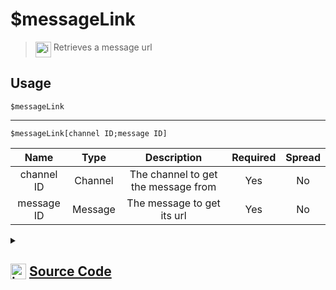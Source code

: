 # $messageLink
> <img align="top" src="https://upload.wikimedia.org/wikipedia/commons/thumb/e/e4/Infobox_info_icon.svg/160px-Infobox_info_icon.svg.png?20150409153300" alt="image" width="25" height="auto"> Retrieves a message url
## Usage
```
$messageLink
```
---
```
$messageLink[channel ID;message ID]
```
| Name | Type | Description | Required | Spread
| :---: | :---: | :---: | :---: | :---: |
channel ID | Channel | The channel to get the message from | Yes | No
message ID | Message | The message to get its url | Yes | No
<details>
<summary>
    
## <img align="top" src="https://cdn4.iconfinder.com/data/icons/iconsimple-logotypes/512/github-512.png" alt="image" width="25" height="auto">  [Source Code](https://github.com/tryforge/ForgeScript-V2/blob/main/src/native/messageLink.ts)
    
</summary>
    
```ts
import { BaseChannel, Message } from "discord.js"
import { ArgType, NativeFunction, Return } from "../structures"

export default new NativeFunction({
    name: "$messageLink",
    description: "Retrieves a message url",
    unwrap: true,
    brackets: false,
    args: [
        {
            name: "channel ID",
            rest: false,
            required: true,
            description: "The channel to get the message from",
            type: ArgType.Channel,
            check: (i: BaseChannel) => i.isTextBased()
        },
        {
            name: "message ID",
            description: "The message to get its url",
            rest: false,
            type: ArgType.Message,
            pointer: 0,
            required: true
        }
    ],
    execute(ctx, [ channel, message ]) {
        const msg = message ?? ctx.message
        return Return.success(msg?.url)
    },
})
```
    
</details>